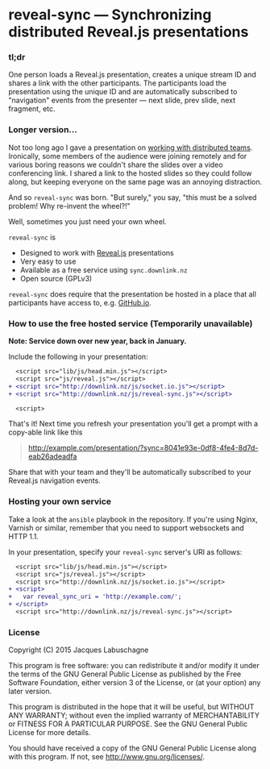 # reveal-sync &mdash; Synchronizing distributed Reveal.js presentations

### tl;dr

One person loads a Reveal.js presentation, creates a unique stream ID and
shares a link with the other participants. The participants load the presentation using
the unique ID and are automatically subscribed to "navigation" events from the presenter &mdash;
next slide, prev slide, next fragment, etc.

### Longer version...

Not too long ago I gave a presentation on
<a href="http://jlabusch.github.io/distributed-teams">working with distributed teams</a>.
Ironically, some members of the audience were joining remotely and for various boring
reasons we couldn't share the slides over a video conferencing link. I shared a link
to the hosted slides so they could follow along, but keeping everyone on the same page
was an annoying distraction.

And so `reveal-sync` was born. "But surely," you say, "this must be a solved problem! Why re-invent
the wheel?!"

Well, sometimes you just need your own wheel.

`reveal-sync` is

* Designed to work with <a href="https://github.com/hakimel/reveal.js">Reveal.js</a> presentations
* Very easy to use
* Available as a free service using `sync.downlink.nz`
* Open source (GPLv3)

`reveal-sync` does require that the presentation be hosted in a place that all
participants have access to, e.g. <a href="http://github.io">GitHub.io</a>.

### How to use the free hosted service (Temporarily unavailable)

<b>Note: Service down over new year, back in January.</b>

Include the following in your presentation:

```diff
  <script src="lib/js/head.min.js"></script>
  <script src="js/reveal.js"></script>
+ <script src="http://downlink.nz/js/socket.io.js"></script>
+ <script src="http://downlink.nz/js/reveal-sync.js"></script>

  <script>
```

That's it! Next time you refresh your presentation you'll get a prompt with a copy-able link
like this

> http://example.com/presentation/?sync=8041e93e-0df8-4fe4-8d7d-eab26adeadfa

Share that with your team and they'll be automatically subscribed to your Reveal.js navigation events.

### Hosting your own service

Take a look at the `ansible` playbook in the repository. If you're using Nginx, Varnish or similar,
remember that you need to support websockets and HTTP 1.1.

In your presentation, specify your `reveal-sync` server's URI as follows:

```diff
  <script src="lib/js/head.min.js"></script>
  <script src="js/reveal.js"></script>
  <script src="http://downlink.nz/js/socket.io.js"></script>
+ <script>
+   var reveal_sync_uri = 'http://example.com/';
+ </script>
  <script src="http://downlink.nz/js/reveal-sync.js"></script>
```

### License

Copyright (C) 2015 Jacques Labuschagne

This program is free software: you can redistribute it and/or modify
it under the terms of the GNU General Public License as published by
the Free Software Foundation, either version 3 of the License, or
(at your option) any later version.

This program is distributed in the hope that it will be useful,
but WITHOUT ANY WARRANTY; without even the implied warranty of
MERCHANTABILITY or FITNESS FOR A PARTICULAR PURPOSE.  See the
GNU General Public License for more details.

You should have received a copy of the GNU General Public License
along with this program.  If not, see <http://www.gnu.org/licenses/>.
